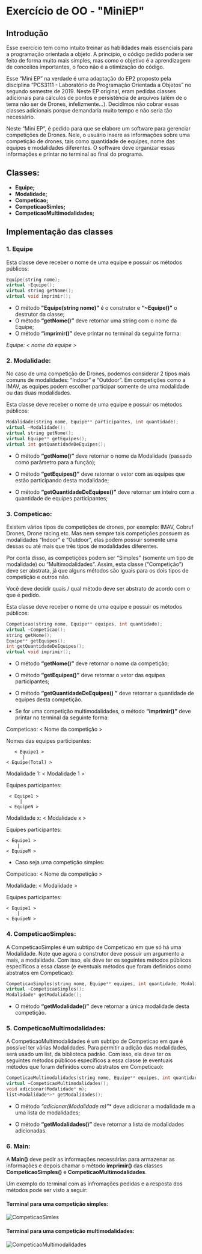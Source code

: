 # Exercício de OO - "MiniEP"

## Introdução

Esse exercício tem como intuito treinar as habilidades mais essenciais para a programação orientada a objeto. A princípio, o código pedido poderia ser feito de forma muito mais simples, mas como o objetivo é a aprendizagem de conceitos importantes, o foco não é a otimização do código.

Esse “Mini EP” na verdade é uma adaptação do EP2 proposto pela disciplina “PCS3111 - Laboratório de Programação Orientada a Objetos” no segundo semestre de 2019. Neste EP original, eram pedidas classes adicionais para cálculos de pontos e persistência de arquivos (além de o tema não ser de Drones, infelizmente...). Decidimos não cobrar essas classes adicionais porque demandaria muito tempo e não seria tão necessário. 

Neste “Mini EP”, é pedido para que se elabore um software para gerenciar competições de Drones. Nele, o usuário insere as informações sobre uma competição de drones, tais como quantidade de equipes, nome das equipes e modalidades diferentes. O software deve organizar essas informações e printar no terminal ao final do programa.

## Classes:

* **Equipe;**
* **Modalidade;**
* **Competicao;**
* **CompeticaoSimles;**
* **CompeticaoMultimodalidades;**

## Implementação das classes

### 1. Equipe

Esta classe deve receber o nome de uma equipe e possuir os métodos públicos:

```c++
Equipe(string nome);
virtual ~Equipe();
virtual string getNome();
virtual void imprimir();
```

* O método **"Equipe(string nome)"** é o construtor e **“~Equipe()”** o destrutor da classe;
* O método **“getNome()”** deve retornar uma string com o nome da Equipe;
* O método **“imprimir()”** deve printar no terminal da seguinte forma:

*Equipe: < nome da equipe >*

### 2. Modalidade:

No caso de uma competição de Drones, podemos considerar 2 tipos mais comuns de modalidades: “Indoor” e “Outdoor”. Em competições como a IMAV, as equipes podem escolher participar somente de uma modalidade ou das duas modalidades.

Esta classe deve receber o nome de uma equipe e possuir os métodos públicos:

```c++
Modalidade(string nome, Equipe** participantes, int quantidade);
virtual ~Modalidade();
virtual string getNome();
virtual Equipe** getEquipes();
virtual int getQuantidadeDeEquipes();
```

* O método **“getNome()”** deve retornar o nome da Modalidade (passado como parâmetro para a função);

* O método **“getEquipes()”** deve retornar o vetor com as equipes que estão participando desta modalidade;

* O método **“getQuantidadeDeEquipes()”** deve retornar um inteiro com a quantidade de equipes participantes;

### 3. Competicao:

Existem vários tipos de competições de drones, por exemplo: IMAV, Cobruf Drones, Drone racing etc. Mas nem sempre tais competições possuem as modalidades “Indoor” e “Outdoor”, elas podem possuir somente uma dessas ou até mais que três tipos de modalidades diferentes.

Por conta disso, as competições podem ser “Simples” (somente um tipo de modalidade) ou “Multimodalidades”. Assim, esta classe (“Competição”) deve ser abstrata, já que alguns métodos são iguais para os dois tipos de competição e outros não.

Você deve decidir quais / qual método deve ser abstrato de acordo com o que é pedido.

Esta classe deve receber o nome de uma equipe e possuir os métodos públicos:

```c++
Competicao(string nome, Equipe** equipes, int quantidade);
virtual ~Competicao();
string getNome();
Equipe** getEquipes();
int getQuantidadeDeEquipes();
virtual void imprimir();
```

* O método **“getNome()”** deve retornar o nome da competição;

* O método **“getEquipes()”** deve retornar o vetor das equipes participantes;

* O método **“getQuantidadeDeEquipes() ”** deve retornar a quantidade de equipes desta competição.

* Se for uma competição multimodalidades, o  método **“imprimir()”** deve printar no terminal da seguinte forma:

Competicao: < Nome da competição >

Nomes das equipes participantes: 

       < Equipe1 >
          |
    < Equipe(Total) >

Modalidade 1: < Modalidade 1 >

Equipes participantes:

     < Equipe1 >
         |
     < EquipeN >

Modalidade x: < Modalidade x >

Equipes participantes:

    < Equipe1 >
        |
    < EquipeM >
	
* Caso seja uma competição simples:

Competicao: < Nome da competição >

Modalidade: < Modalidade >

Equipes participantes:

    < Equipe1 >
        |
    < EquipeN >
	
### 4. CompeticaoSimples:

A CompeticaoSimples é um subtipo de Competicao em que só há uma Modalidade. Note que agora o construtor deve possuir um argumento a mais, a modalidade. Com isso, ela deve ter os seguintes métodos públicos específicos a essa classe (e eventuais métodos que foram definidos como abstratos em Competicao):

```c++
CompeticaoSimples(string nome, Equipe** equipes, int quantidade, Modalidade* m);
virtual ~CompeticaoSimples();
Modalidade* getModalidade();
```

* O método **“getModalidade()”** deve retornar a única modalidade desta competição.

### 5. CompeticaoMultimodalidades:

A CompeticaoMultimodalidades é um subtipo de Competicao em que é possível ter várias Modalidades. Para permitir a adição das modalidades, será usado um list, da biblioteca padrão. Com isso, ela deve ter os seguintes métodos públicos específicos a essa classe (e eventuais métodos que foram definidos como abstratos em Competicao):

```c++
CompeticaoMultimodalidades(string nome, Equipe** equipes, int quantidade);
virtual ~CompeticaoMultimodalidades();
void adicionar(Modalidade* m);
list<Modalidade*>* getModalidades();
```

* O método **“adicionar(Modalidade* m)”** deve adicionar a modalidade m a uma lista de modalidades;

* O método **“getModalidades()”** deve retornar a lista de modalidades adicionadas.

### 6. Main:

A **Main()** deve pedir as informações necessárias para armazenar as informações e depois chamar o método **imprimir()** das classes **CompeticaoSimples()** e **CompeticaoMultimodalidades**.

Um exemplo do terminal com as infromações pedidas e a resposta dos métodos pode ser visto a seguir:

#### Terminal para uma competição simples:

<img 
    src="/images/CompSimplesOut.png"
    alt="CompeticaoSimles"
/>

#### Terminal para uma competição multimodalidades:

<img 
    src="/images/CompMultOut.png"
    alt="CompeticaoMultimodalidades"
/>
